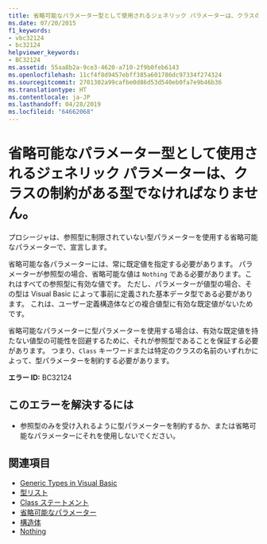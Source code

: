 ```yaml
---
title: 省略可能なパラメーター型として使用されるジェネリック パラメーターは、クラスの制約がある型でなければなりません。
ms.date: 07/20/2015
f1_keywords:
- vbc32124
- bc32124
helpviewer_keywords:
- BC32124
ms.assetid: 55aa8b2a-9ce3-4620-a710-2f9b0feb6143
ms.openlocfilehash: 11cf4f8d9457ebff385a601786dc97334f274324
ms.sourcegitcommit: 2701302a99cafbe0d86d53d540eb0fa7e9b46b36
ms.translationtype: HT
ms.contentlocale: ja-JP
ms.lasthandoff: 04/28/2019
ms.locfileid: "64662068"
---
```

# <a name="generic-parameters-used-as-optional-parameter-types-must-be-class-constrained"></a>省略可能なパラメーター型として使用されるジェネリック パラメーターは、クラスの制約がある型でなければなりません。
プロシージャは、参照型に制限されていない型パラメーターを使用する省略可能なパラメーターで、宣言します。  
  
 省略可能な各パラメーターには、常に既定値を指定する必要があります。 パラメーターが参照型の場合、省略可能な値は `Nothing` である必要があります。これはすべての参照型に有効な値です。 ただし、パラメーターが値型の場合、その型は Visual Basic によって事前に定義された基本データ型である必要があります。 これは、ユーザー定義構造体などの複合値型に有効な既定値がないためです。  
  
 省略可能なパラメーターに型パラメーターを使用する場合は、有効な既定値を持たない値型の可能性を回避するために、それが参照型であることを保証する必要があります。 つまり、`Class` キーワードまたは特定のクラスの名前のいずれかによって、型パラメーターを制約する必要があります。  
  
 **エラー ID:** BC32124  
  
## <a name="to-correct-this-error"></a>このエラーを解決するには  
  
- 参照型のみを受け入れるように型パラメーターを制約するか、または省略可能なパラメーターにそれを使用しないでください。  
  
## <a name="see-also"></a>関連項目

- [Generic Types in Visual Basic](../../../visual-basic/programming-guide/language-features/data-types/generic-types.md)
- [型リスト](../../../visual-basic/language-reference/statements/type-list.md)
- [Class ステートメント](../../../visual-basic/language-reference/statements/class-statement.md)
- [省略可能なパラメーター](../../../visual-basic/programming-guide/language-features/procedures/optional-parameters.md)
- [構造体](../../../visual-basic/programming-guide/language-features/data-types/structures.md)
- [Nothing](../../../visual-basic/language-reference/nothing.md)
